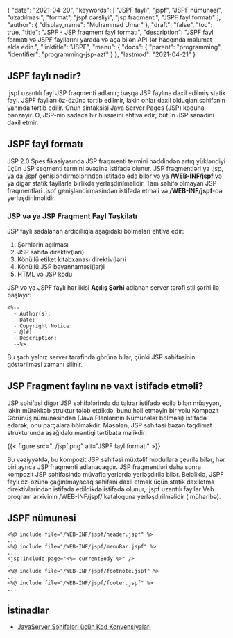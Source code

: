 {
  "date": "2021-04-20",
  "keywords": [
"JSPF faylı",
"jspf",
"JSPF nümunəsi",
"uzadılması",
"format",
"jspf dərsliyi",
"jsp fraqmenti",
"JSPF fayl formatı"
],
  "author": {
    "display_name": "Muhammad Umar"
},
  "draft": "false",
  "toc": true,
  "title": "JSPF - JSP fraqment fayl formatı",
  "description": "JSPF fayl formatı və JSPF fayllarını yarada və aça bilən API-lər haqqında məlumat əldə edin.",
  "linktitle": "JSPF",
  "menu": {
    "docs": {
      "parent": "programming",
      "identifier": "programming-jsp-azf"
}
},
  "lastmod": "2021-04-21"
}

## JSPF faylı nədir?
.jspf uzantılı fayl JSP fraqmenti adlanır; başqa JSP faylına daxil edilmiş statik fayl. JSPF faylları öz-özünə tərtib edilmir, lakin onlar daxil olduqları səhifənin yanında tərtib edilir. Onun sintaksisi Java Server Pages (JSP) koduna bənzəyir. O, JSP-nin sadəcə bir hissəsini ehtiva edir; bütün JSP sənədini daxil etmir.

## JSPF fayl formatı
JSP 2.0 Spesifikasiyasında JSP fraqmenti termini həddindən artıq yükləndiyi üçün JSP seqmenti termini əvəzinə istifadə olunur. JSP fraqmentləri ya .jsp, ya da .jspf genişləndirmələrindən istifadə edə bilər və ya **/WEB-INF/jspf** və ya digər statik fayllarla birlikdə yerləşdirilməlidir. Tam səhifə olmayan JSP fraqmentləri .jspf genişləndirməsindən istifadə etməli və **/WEB-INF/jspf**-də yerləşdirilməlidir.

### JSP və ya JSP Fraqment Fayl Təşkilatı
JSP faylı sadalanan ardıcıllıqla aşağıdakı bölmələri ehtiva edir:

1. Şərhlərin açılması
2. JSP səhifə direktiv(ləri)
3. Könüllü etiket kitabxanası direktiv(lər)i
4. Könüllü JSP bəyannaməsi(lər)i
5. HTML və JSP kodu

JSP və ya JSPF faylı hər ikisi **Açılış Şərhi** adlanan server tərəfi stil şərhi ilə başlayır:

```
<%-- 
  - Author(s):
  - Date:
  - Copyright Notice:
  - @(#)
  - Description: 
  --%>
```
Bu şərh yalnız server tərəfində görünə bilər, çünki JSP səhifəsinin göstərilməsi zamanı silinir.

## JSP Fragment faylını nə vaxt istifadə etməli?
JSP səhifəsi digər JSP səhifələrində də təkrar istifadə edilə bilən müəyyən, lakin mürəkkəb struktur tələb etdikdə, bunu həll etməyin bir yolu Kompozit Görünüş nümunəsindən (Java Planlarının Nümunələr bölməsi) istifadə edərək, onu parçalara bölməkdir. Məsələn, JSP səhifəsi bəzən təqdimat strukturunda aşağıdakı məntiqi tərtibata malikdir:

{{< figure src="../jspf.png" alt="JSPF fayl formatı" >}}

Bu vəziyyətdə, bu kompozit JSP səhifəsi müxtəlif modullara çevrilə bilər, hər biri ayrıca JSP fraqmenti adlanacaqdır. JSP fraqmentləri daha sonra kompozit JSP səhifəsində müvafiq yerlərdə yerləşdirilə bilər. Beləliklə, JSPF faylı öz-özünə çağırılmayacaq səhifəni daxil etmək üçün statik daxiletmə direktivlərindən istifadə edildikdə istifadə olunur, .jspf uzantılı fayllar Veb proqram arxivinin /WEB-INF/jspf/ kataloquna yerləşdirilməlidir ( müharibə).

## JSPF nümunəsi
```
<%@ include file="/WEB-INF/jspf/header.jspf" %>
...
<%@ include file="/WEB-INF/jspf/menuBar.jspf" %>
...
<jsp:include page="<%= currentBody %>" />
...
<%@ include file="/WEB-INF/jspf/footnote.jspf" %>
...
<%@ include file="/WEB-INF/jspf/footer.jspf" %>
...
```

## İstinadlar

 * [JavaServer Səhifələri üçün Kod Konvensiyaları](https://www.oracle.com/technical-resources/articles/javase/code-convention.html)

